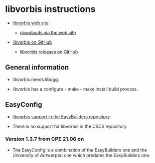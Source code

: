 # libvorbis instructions

  * [libvorbis web site](https://www.xiph.org/vorbis/)

      * [downloads via the web site](https://www.xiph.org/downloads/)

  * [libvorbis on GitHub](https://github.com/xiph/vorbis)

      * [libvorbis releases on GitHub](https://github.com/xiph/vorbis/releases)


## General information

  * libvorbis needs libogg.

  * libvorbis has a configure - make - make install build process.

## EasyConfig

  * [libvorbis support in the EasyBuilders repository](https://github.com/easybuilders/easybuild-easyconfigs/tree/main/easybuild/easyconfigs/l/libvorbis)

  * There is no support for libvorbis in the CSCS repository


### Version 1.3.7 from CPE 21.06 on

  * The EasyConfig is a combination of the EasyBuilders one and the University
    of Antwerpen one which predates the EasyBuilders one.
